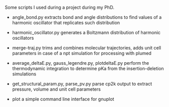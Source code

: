 Some scripts I used during a project during my PhD.

* angle_bond.py
extracts bond and angle distributions to find values of a harmonic oscillator that replicates such distribution

* harmonic_oscillator.py
generates a Boltzmann distribution of harmonic oscillators

* merge-traj.py
trims and combines molecular trajectories, adds unit cell parameters in case of a npt simulation for processing with plumed

* average_deltaE.py, gauss_legendre.py, plotdeltaE.py
perform the thermodynamic integration to determine pKa from the insertion-deletion simulations

* get_structural_param.py, parse_pv.py
parse cp2k output to extract pressure, volume and unit cell parameters

* plot
a simple command line interface for gnuplot



